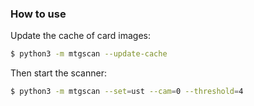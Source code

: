 ### How to use

Update the cache of card images:

```bash
$ python3 -m mtgscan --update-cache
```

Then start the scanner:

```bash
$ python3 -m mtgscan --set=ust --cam=0 --threshold=4
```
